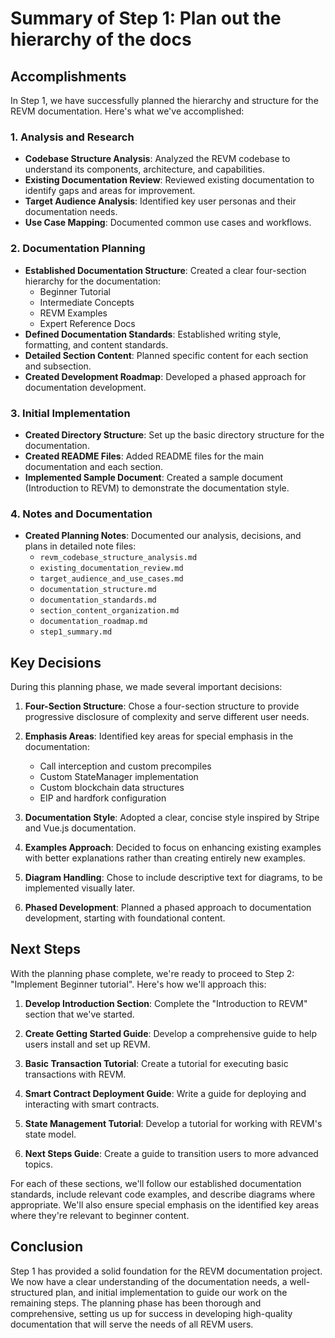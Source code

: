 # Summary of Step 1: Plan out the hierarchy of the docs

## Accomplishments

In Step 1, we have successfully planned the hierarchy and structure for the REVM documentation. Here's what we've accomplished:

### 1. Analysis and Research

- **Codebase Structure Analysis**: Analyzed the REVM codebase to understand its components, architecture, and capabilities.
- **Existing Documentation Review**: Reviewed existing documentation to identify gaps and areas for improvement.
- **Target Audience Analysis**: Identified key user personas and their documentation needs.
- **Use Case Mapping**: Documented common use cases and workflows.

### 2. Documentation Planning

- **Established Documentation Structure**: Created a clear four-section hierarchy for the documentation:
  - Beginner Tutorial
  - Intermediate Concepts
  - REVM Examples
  - Expert Reference Docs
- **Defined Documentation Standards**: Established writing style, formatting, and content standards.
- **Detailed Section Content**: Planned specific content for each section and subsection.
- **Created Development Roadmap**: Developed a phased approach for documentation development.

### 3. Initial Implementation

- **Created Directory Structure**: Set up the basic directory structure for the documentation.
- **Created README Files**: Added README files for the main documentation and each section.
- **Implemented Sample Document**: Created a sample document (Introduction to REVM) to demonstrate the documentation style.

### 4. Notes and Documentation

- **Created Planning Notes**: Documented our analysis, decisions, and plans in detailed note files:
  - `revm_codebase_structure_analysis.md`
  - `existing_documentation_review.md`
  - `target_audience_and_use_cases.md`
  - `documentation_structure.md`
  - `documentation_standards.md`
  - `section_content_organization.md`
  - `documentation_roadmap.md`
  - `step1_summary.md`

## Key Decisions

During this planning phase, we made several important decisions:

1. **Four-Section Structure**: Chose a four-section structure to provide progressive disclosure of complexity and serve different user needs.

2. **Emphasis Areas**: Identified key areas for special emphasis in the documentation:
   - Call interception and custom precompiles
   - Custom StateManager implementation
   - Custom blockchain data structures
   - EIP and hardfork configuration

3. **Documentation Style**: Adopted a clear, concise style inspired by Stripe and Vue.js documentation.

4. **Examples Approach**: Decided to focus on enhancing existing examples with better explanations rather than creating entirely new examples.

5. **Diagram Handling**: Chose to include descriptive text for diagrams, to be implemented visually later.

6. **Phased Development**: Planned a phased approach to documentation development, starting with foundational content.

## Next Steps

With the planning phase complete, we're ready to proceed to Step 2: "Implement Beginner tutorial". Here's how we'll approach this:

1. **Develop Introduction Section**: Complete the "Introduction to REVM" section that we've started.

2. **Create Getting Started Guide**: Develop a comprehensive guide to help users install and set up REVM.

3. **Basic Transaction Tutorial**: Create a tutorial for executing basic transactions with REVM.

4. **Smart Contract Deployment Guide**: Write a guide for deploying and interacting with smart contracts.

5. **State Management Tutorial**: Develop a tutorial for working with REVM's state model.

6. **Next Steps Guide**: Create a guide to transition users to more advanced topics.

For each of these sections, we'll follow our established documentation standards, include relevant code examples, and describe diagrams where appropriate. We'll also ensure special emphasis on the identified key areas where they're relevant to beginner content.

## Conclusion

Step 1 has provided a solid foundation for the REVM documentation project. We now have a clear understanding of the documentation needs, a well-structured plan, and initial implementation to guide our work on the remaining steps. The planning phase has been thorough and comprehensive, setting us up for success in developing high-quality documentation that will serve the needs of all REVM users.